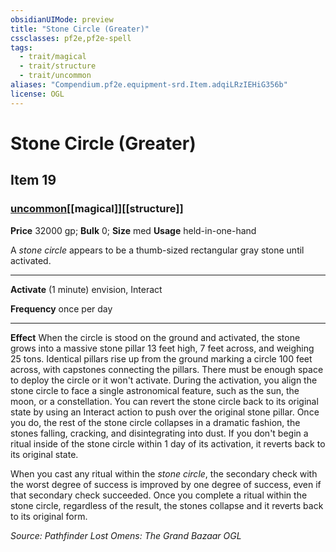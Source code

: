 ```yaml
---
obsidianUIMode: preview
title: "Stone Circle (Greater)"
cssclasses: pf2e,pf2e-spell
tags:
  - trait/magical
  - trait/structure
  - trait/uncommon
aliases: "Compendium.pf2e.equipment-srd.Item.adqiLRzIEHiG356b"
license: OGL
---
```

# Stone Circle (Greater)
## Item 19
### [uncommon](uncommon "Uncommon Rarity Trait")[[magical]][[structure]]


**Price** 32000 gp; 
**Bulk** 0; **Size** med
**Usage** held-in-one-hand

A _stone circle_ appears to be a thumb-sized rectangular gray stone until activated.

* * *

**Activate** (1 minute) envision, Interact

**Frequency** once per day

* * *

**Effect** When the circle is stood on the ground and activated, the stone grows into a massive stone pillar 13 feet high, 7 feet across, and weighing 25 tons. Identical pillars rise up from the ground marking a circle 100 feet across, with capstones connecting the pillars. There must be enough space to deploy the circle or it won't activate. During the activation, you align the stone circle to face a single astronomical feature, such as the sun, the moon, or a constellation. You can revert the stone circle back to its original state by using an Interact action to push over the original stone pillar. Once you do, the rest of the stone circle collapses in a dramatic fashion, the stones falling, cracking, and disintegrating into dust. If you don't begin a ritual inside of the stone circle within 1 day of its activation, it reverts back to its original state.

When you cast any ritual within the _stone circle_, the secondary check with the worst degree of success is improved by one degree of success, even if that secondary check succeeded. Once you complete a ritual within the stone circle, regardless of the result, the stones collapse and it reverts back to its original form.

*Source: Pathfinder Lost Omens: The Grand Bazaar*
*OGL*